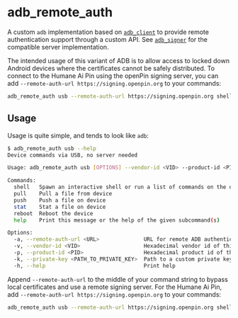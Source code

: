 # adb_remote_auth

A custom `adb` implementation based on [`adb_client`](https://github.com/cocool97/adb_client) to provide remote authentication support through a custom API. See [`adb_signer`](https://github.com/openaipin/adb_signer) for the compatible server implementation.

The intended usage of this variant of ADB is to allow access to locked down Android devices where the certificates cannot be safely distributed. To connect to the Humane Ai Pin using the openPin signing server, you can add `--remote-auth-url https://signing.openpin.org` to your commands:

```bash
adb_remote_auth usb --remote-auth-url https://signing.openpin.org shell ls
```


## Usage

Usage is quite simple, and tends to look like `adb`:

```bash
$ adb_remote_auth usb --help
Device commands via USB, no server needed

Usage: adb_remote_auth usb [OPTIONS] --vendor-id <VID> --product-id <PID> <COMMAND>

Commands:
  shell   Spawn an interactive shell or run a list of commands on the device
  pull    Pull a file from device
  push    Push a file on device
  stat    Stat a file on device
  reboot  Reboot the device
  help    Print this message or the help of the given subcommand(s)

Options:
  -a, --remote-auth-url <URL>              URL for remote ADB authentication
  -v, --vendor-id <VID>                    Hexadecimal vendor id of this USB device
  -p, --product-id <PID>                   Hexadecimal product id of this USB device
  -k, --private-key <PATH_TO_PRIVATE_KEY>  Path to a custom private key to use for authentication
  -h, --help                               Print help
```

Append `--remote-auth-url` to the middle of your command string to bypass local certificates and use a remote signing server. For the Humane Ai Pin, add `--remote-auth-url https://signing.openpin.org` to your commands:

```bash
adb_remote_auth usb --remote-auth-url https://signing.openpin.org shell ls
```
